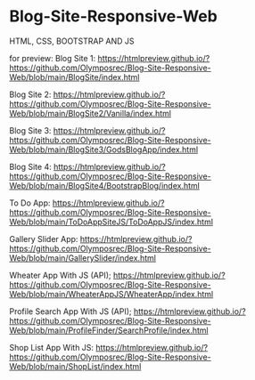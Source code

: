 # Blog-Site-Responsive-Web
 HTML, CSS, BOOTSTRAP AND JS

for preview:
Blog Site 1:
https://htmlpreview.github.io/?https://github.com/Olymposrec/Blog-Site-Responsive-Web/blob/main/BlogSite/index.html

Blog Site 2:
https://htmlpreview.github.io/?https://github.com/Olymposrec/Blog-Site-Responsive-Web/blob/main/BlogSite2/Vanilla/index.html

Blog Site 3:
https://htmlpreview.github.io/?https://github.com/Olymposrec/Blog-Site-Responsive-Web/blob/main/BlogSite3/GodsBlogApp/index.html

Blog Site 4:
https://htmlpreview.github.io/?https://github.com/Olymposrec/Blog-Site-Responsive-Web/blob/main/BlogSite4/BootstrapBlog/index.html

To Do App:
https://htmlpreview.github.io/?https://github.com/Olymposrec/Blog-Site-Responsive-Web/blob/main/ToDoAppSiteJS/ToDoAppJS/index.html

Gallery Slider App:
https://htmlpreview.github.io/?https://github.com/Olymposrec/Blog-Site-Responsive-Web/blob/main/GallerySlider/index.html

Wheater App With JS (API);
https://htmlpreview.github.io/?https://github.com/Olymposrec/Blog-Site-Responsive-Web/blob/main/WheaterAppJS/WheaterApp/index.html

Profile Search App With JS (API);
https://htmlpreview.github.io/?https://github.com/Olymposrec/Blog-Site-Responsive-Web/blob/main/ProfileFinder/SearchProfile/index.html

Shop List App With JS:
https://htmlpreview.github.io/?https://github.com/Olymposrec/Blog-Site-Responsive-Web/blob/main/ShopList/index.html
